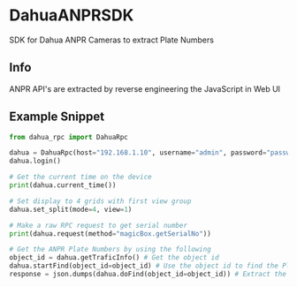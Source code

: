# DahuaANPRSDK
SDK for Dahua ANPR Cameras to extract Plate Numbers

## Info

ANPR API's are extracted by reverse engineering the JavaScript in Web UI

## Example Snippet

```py
from dahua_rpc import DahuaRpc

dahua = DahuaRpc(host="192.168.1.10", username="admin", password="password")
dahua.login()

# Get the current time on the device
print(dahua.current_time())

# Set display to 4 grids with first view group
dahua.set_split(mode=4, view=1)

# Make a raw RPC request to get serial number
print(dahua.request(method="magicBox.getSerialNo"))

# Get the ANPR Plate Numbers by using the following
object_id = dahua.getTraficInfo() # Get the object id
dahua.startFind(object_id=object_id) # Use the object id to find the Plate Numbers
response = json.dumps(dahua.doFind(object_id=object_id)) # Extract the Plate Numbers
```

